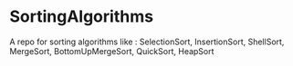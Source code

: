 # SortingAlgorithms
A repo for sorting algorithms like : SelectionSort, InsertionSort, ShellSort, MergeSort, BottomUpMergeSort, QuickSort, HeapSort
